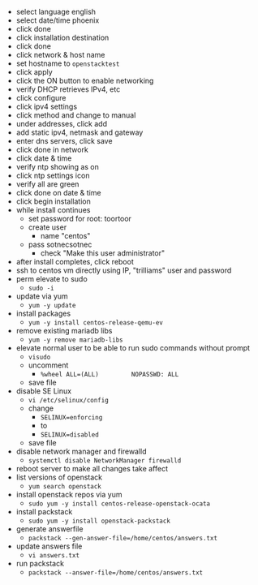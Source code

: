 * select language english
* select date/time phoenix
* click done
* click installation destination
* click done
* click network & host name
* set hostname to `openstacktest`
* click apply
* click the ON button to enable networking
* verify DHCP retrieves IPv4, etc
* click configure
* click ipv4 settings
* click method and change to manual
* under addresses, click add
* add static ipv4, netmask and gateway
* enter dns servers, click save
* click done in network
* click date & time
* verify ntp showing as on
* click ntp settings icon 
* verify all are green
* click done on date & time
* click begin installation
* while install continues
    * set password for root: toortoor
    * create user
        * name "centos"
	* pass sotnecsotnec
        * check "Make this user administrator"
* after install completes, click reboot
* ssh to centos vm directly using IP, "trilliams" user and password
* perm elevate to sudo 
    * `sudo -i`
* update via yum 
    * `yum -y update`
* install packages
    * `yum -y install centos-release-qemu-ev`
* remove existing mariadb libs
    * `yum -y remove mariadb-libs`
* elevate normal user to be able to run sudo commands without prompt
    * `visudo`
    * uncomment
        * `%wheel ALL=(ALL)         NOPASSWD: ALL`
    * save file
* disable SE Linux
    * `vi /etc/selinux/config`
    * change 
        * `SELINUX=enforcing`
        * to
        * `SELINUX=disabled`
    * save file
* disable network manager and firewalld
    * `systemctl disable NetworkManager firewalld`
* reboot server to make all changes take affect
* list versions of openstack
    * `yum search openstack`
* install openstack repos via yum
    * `sudo yum -y install centos-release-openstack-ocata`    
* install packstack
    * `sudo yum -y install openstack-packstack`
* generate answerfile
    * `packstack --gen-answer-file=/home/centos/answers.txt`
* update answers file 
    * `vi answers.txt`
* run packstack
    * `packstack --answer-file=/home/centos/answers.txt`